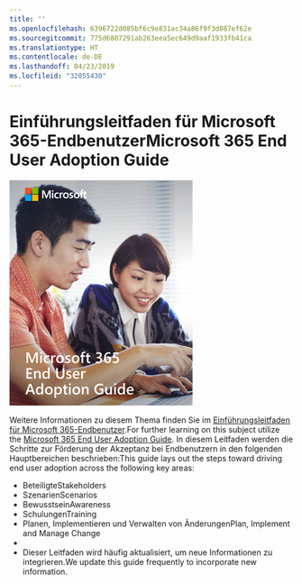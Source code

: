 ```yaml
---
title: ''
ms.openlocfilehash: 6396722d085bf6c9e831ac34a86f9f3d087ef62e
ms.sourcegitcommit: 775d6807291ab263eea5ec649d9aaf1933fb41ca
ms.translationtype: HT
ms.contentlocale: de-DE
ms.lasthandoff: 04/23/2019
ms.locfileid: "32055430"
---
```

# <a name="microsoft-365-end-user-adoption-guide"></a><span data-ttu-id="9ef9d-102">Einführungsleitfaden für Microsoft 365-Endbenutzer</span><span class="sxs-lookup"><span data-stu-id="9ef9d-102">Microsoft 365 End User Adoption Guide</span></span>

![Microsoft 365-Einführungsleitfaden](media/m365euguide.png)

<span data-ttu-id="9ef9d-104">Weitere Informationen zu diesem Thema finden Sie im [Einführungsleitfaden für Microsoft 365-Endbenutzer](https://aka.ms/adoptionguide).</span><span class="sxs-lookup"><span data-stu-id="9ef9d-104">For further learning on this subject utilize the [Microsoft 365 End User Adoption Guide](https://aka.ms/adoptionguide).</span></span> <span data-ttu-id="9ef9d-105">In diesem Leitfaden werden die Schritte zur Förderung der Akzeptanz bei Endbenutzern in den folgenden Hauptbereichen beschrieben:</span><span class="sxs-lookup"><span data-stu-id="9ef9d-105">This guide lays out the steps toward driving end user adoption across the following key areas:</span></span>

- <span data-ttu-id="9ef9d-106">Beteiligte</span><span class="sxs-lookup"><span data-stu-id="9ef9d-106">Stakeholders</span></span>
- <span data-ttu-id="9ef9d-107">Szenarien</span><span class="sxs-lookup"><span data-stu-id="9ef9d-107">Scenarios</span></span>
- <span data-ttu-id="9ef9d-108">Bewusstsein</span><span class="sxs-lookup"><span data-stu-id="9ef9d-108">Awareness</span></span>
- <span data-ttu-id="9ef9d-109">Schulungen</span><span class="sxs-lookup"><span data-stu-id="9ef9d-109">Training</span></span> 
- <span data-ttu-id="9ef9d-110">Planen, Implementieren und Verwalten von Änderungen</span><span class="sxs-lookup"><span data-stu-id="9ef9d-110">Plan, Implement and Manage Change</span></span>
- 
- <span data-ttu-id="9ef9d-111">Dieser Leitfaden wird häufig aktualisiert, um neue Informationen zu integrieren.</span><span class="sxs-lookup"><span data-stu-id="9ef9d-111">We update this guide frequently to incorporate new information.</span></span>